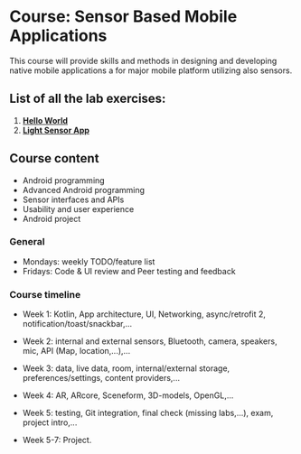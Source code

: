 # Course: Sensor Based Mobile Applications

This course will provide skills and methods in designing and developing native mobile applications a for major mobile platform utilizing also sensors.

## List of all the lab exercises:

1. **[Hello World ](https://github.com/joonasmkauppinen/sensor-based-moblie-applications/tree/master/w1-d1-lab1)**
2. **[Light Sensor App](https://github.com/joonasmkauppinen/sensor-based-moblie-applications/tree/master/w2-d4-internal-sensor)**

## Course content
* Android programming
* Advanced Android programming
* Sensor interfaces and APIs
* Usability and user experience
* Android project

### General
* Mondays: weekly TODO/feature list
* Fridays: Code & UI review and Peer testing and feedback

### Course timeline
* Week 1: Kotlin, App architecture, UI, Networking, async/retrofit 2, notification/toast/snackbar,...

* Week 2: internal and external sensors, Bluetooth, camera, speakers, mic, API (Map, location,...),...

* Week 3: data, live data, room, internal/external storage, preferences/settings, content providers,...

* Week 4: AR, ARcore, Sceneform, 3D-models, OpenGL,...

* Week 5: testing, Git integration, final check (missing labs,...), exam, project intro,...

* Week 5-7: Project.


